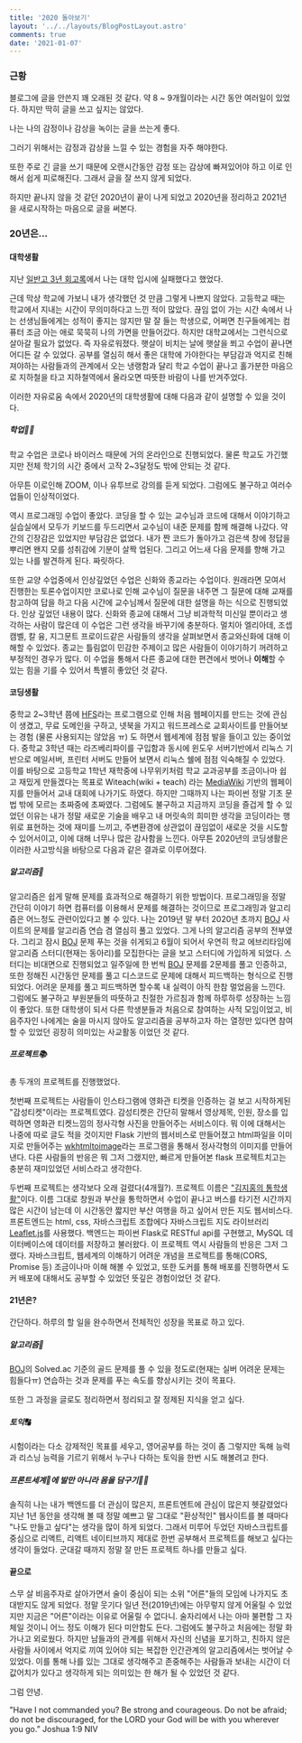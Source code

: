 ```yaml
---
title: '2020 돌아보기'
layout: '../../layouts/BlogPostLayout.astro'
comments: true
date: '2021-01-07'
---
```


### 근황

블로그에 글을 안쓴지 꽤 오래된 것 같다. 약 8 ~ 9개월이라는 시간 동안 여러일이 있었다. 하지만 딱히 글을 쓰고 싶지는 않았다.

나는 나의 감정이나 감상을 녹이는 글을 쓰는게 좋다.

그러기 위해서는 감정과 감상을 느낄 수 있는 경험을 자주 해야한다.

또한 주로 긴 글을 쓰기 때문에 오랜시간동안 감정 또는 감상에 빠져있어야 하고 이로 인해서 쉽게 피로해진다. 그래서 글을 잘 쓰지 않게 되었다.

하지만 끝나지 않을 것 같던 2020년이 끝이 나게 되었고 2020년을 정리하고 2021년을 새로시작하는 마음으로 글을 써본다.

### 20년은...

#### 대학생활

지난 [일반고 3년 회고록](https://jihongeek.github.io/2020/memoir-of-3years-in-highschool/)에서 나는 대학 입시에 실패했다고 했었다.

근데 막상 학교에 가보니 내가 생각했던 것 만큼 그렇게 나쁘지 않았다. 고등학교 때는 학교에서 지내는 시간이 무의미하다고 느낀 적이 많았다. 끊임 없이 가는 시간 속에서 나는 선생님들에게는 성적이 좋지는 않지만 말 잘 들는 학생으로, 어쩌면 친구들에게는 컴퓨터 조금 아는 애로 묵묵히 나의 가면을 만들어갔다. 하지만 대학교에서는 그런식으로 살아갈 필요가 없었다. 즉 자유로워졌다. 햇살이 비치는 날에 햇살을 쬐고 수업이 끝나면 어디든 갈 수 있었다. 공부를 열심히 해서 좋은 대학에 가야한다는 부담감과 억지로 친해져야하는 사람들과의 관계에서 오는 냉랭함과 달리 학교 수업이 끝나고 홀가분한 마음으로 지하철을 타고 지하철역에서 올라오면 따뜻한 바람이 나를 반겨주었다.

이러한 자유로움 속에서 2020년의 대학생활에 대해 다음과 같이 설명할 수 있을 것이다.

##### 학업👨‍🎓

학교 수업은 코로나 바이러스 때문에 거의 온라인으로 진행되었다. 물론 학교도 가긴했지만 전체 학기의 시간 중에서 고작 2~3달정도 밖에 안되는 것 같다.

아무튼 이로인해 ZOOM, 이나 유투브로 강의를 듣게 되었다. 그럼에도 불구하고 여러수업들이 인상적이었다.

역시 프로그래밍 수업이 좋았다. 코딩을 할 수 있는 교수님과 코드에 대해서 이야기하고 실습실에서 모두가 키보드를 두드리면서 교수님이 내준 문제를 함께 해결해 나갔다. 약간의 긴장감은 있었지만 부담감은 없었다. 내가 짠 코드가 돌아가고 검은색 창에 정답을 뿌리면 왠지 모를 성취감에 기분이 살짝 업된다. 그리고 어느새 다음 문제를 향해 가고 있는 나를 발견하게 된다. 짜릿하다.

또한 교양 수업중에서 인상깊었던 수업은 신화와 종교라는 수업이다. 원래라면 모여서 진행한는 토론수업이지만 코로나로 인해 교수님이 질문을 내주면 그 질문에 대해 교재를 참고하여 답을 하고 다음 시간에 교수님께서 질문에 대한 설명을 하는 식으로 진행되었다. 인상 깊었던 내용이 많다. 신화와 종교에 대해서 그냥 비과학적 미신일 뿐이라고 생각하는 사람이 많은데 이 수업은 그런 생각을 바꾸기에 충분하다. 멀치아 엘리아데, 조셉 캠벨, 칼 융, 지그문트 프로이드같은 사람들의 생각을 살펴보면서 종교와신화에 대해 이해할 수 있었다. 종교는 틀림없이 민감한 주제이고 많은 사람들이 이야기하기 꺼려하고 부정적인 경우가 많다. 이 수업을 통해서 다른 종교에 대한 편견에서 벗어나 **이해**할 수 있는 힘을 기를 수 있어서 특별히 좋았던 것 같다.

#### 코딩생활

중학교 2~3학년 쯤에 [HFS](https://www.rejetto.com/hfs/)라는 프로그램으로 인해 처음 웹페이지를 만드는 것에 관심이 생겼고, 무료 도메인을 구하고, 넷북을 가지고 워드프레스로 교회사이트를 만들어보는 경험 (물론 사용되지는 않았음 ㅠ) 도 하면서 웹세계에 점점 발을 들이고 있는 중이었다. 중학교 3학년 때는 라즈베리파이를 구입함과 동시에 윈도우 서버기반에서 리눅스 기반으로 메일서버, 프린터 서버도 만들어 보면서 리눅스 쉘에 점점 익숙해질 수 있었다. 이를 바탕으로 고등학교 1학년 재학중에 나무위키처럼 학교 교과공부를 조금이나마 쉽고 재밌게 만들겠다는 목표로 Witeach(wiki + teach) 라는 [MediaWiki](https://www.mediawiki.org/wiki/MediaWiki) 기반의 웹페이지를 만들어서 교내 대회에 나가기도 하였다. 하지만 그때까지 나는 파이썬 정말 기초 문법 밖에 모르는 초짜중에 초짜였다. 그럼에도 불구하고 지금까지 코딩을 즐겁게 할 수 있었던 이유는 내가 정말 새로운 기술을 배우고 내 머릿속의 희미한 생각을 코딩이라는 행위로 표현하는 것에 재미를 느끼고, 주변환경에 상관없이 끊임없이 새로운 것을 시도할 수 있어서이고, 이에 대해 너무나 많은 감사함을 느낀다. 아무튼 2020년의 코딩생활은 이러한 사고방식을 바탕으로 다음과 같은 결과로 이루어졌다.

##### 알고리즘🧠

알고리즘은 쉽게 말해 문제를 효과적으로 해결하기 위한 방법이다. 프로그래밍을 정말 간단히 이야기 하면 컴퓨터를 이용해서 문제를 해결하는 것이므로 프로그래밍과 알고리즘은 어느정도 관련이있다고 볼 수 있다. 나는 2019년 말 부터 2020년 초까지 [BOJ](https://www.acmicpc.net/) 사이트의 문제를 알고리즘 연습 겸 열심히 풀고 있었다. 그게 나의 알고리즘 공부의 전부였다. 그리고 잠시 [BOJ](https://www.acmicpc.net/) 문제 푸는 것을 쉬게되고 6월이 되어서 우연히 학교 에브리타임에 알고리즘 스터디(현재는 동아리)를 모집한다는 글을 보고 스터디에 가입하게 되었다. 스터디는 비대면으로 진행되었고 일주일에 한 번씩 [BOJ](https://www.acmicpc.net/) 문제를 2문제를 풀고 인증하고, 또한 정해진 시간동안 문제를 풀고 디스코드로 문제에 대해서 피드백하는 형식으로 진행되었다. 어려운 문제를 풀고 피드백하면 할수록 내 실력이 아직 한참 멀었음을 느낀다. 그럼에도 불구하고 부원분들의 따뜻하고 친절한 가르침과 함께 하루하루 성장하는 느낌이 좋았다. 또한 대학생이 되서 다른 학생분들과 처음으로 참여하는 사적 모임이었고, 비음주자인 나에게는 술을 마시지 않아도 알고리즘을 공부하고자 하는 열정만 있다면 참여할 수 있었던 굉장히 의미있는 사교활동 이었던 것 같다.

##### 프로젝트📚

총 두개의 프로젝트를 진행했었다.

첫번째 프로젝트는 사람들이 인스타그램에 영화관 티켓을 인증하는 걸 보고 시작하게된 "감성티켓"이라는 프로젝트였다. 감성티켓은 간단히 말해서 영상제목, 인원, 장소를 입력하면 영화관 티켓느낌의 정사각형 사진을 만들어주는 서비스이다. 뭐 이에 대해서는 나중에 따로 글도 적을 것이지만 Flask 기반의 웹서비스로 만들어졌고 html파일을 이미지로 만들어주는 [wkhtmltoimage](https://wkhtmltopdf.org/)라는 프로그램을 통해서 정사각형의 이미지를 만들어 낸다. 다른 사람들의 반응은 뭐 그저 그랬지만, 빠르게 만들어본 flask 프로젝트치고는 충분히 재미있었던 서비스라고 생각한다.

두번째 프로젝트는 생각보다 오래 걸렸다(4개월?). 프로젝트 이름은 ["김지홍의 통학생활"](https://tonghak.jihongeek.com)이다. 이름 그대로 창원과 부산을 통학하면서 수업이 끝나고 버스를 타기전 시간까지 많은 시간이 남는데 이 시간동안 짧지만 부산 여행을 하고 싶어서 만든 지도 웹서비스다. 프론트엔드는 html, css, 자바스크립트 조합에다 자바스크립트 지도 라이브러리 [Leaflet.js](https://leafletjs.com/)를 사용했다. 백엔드는 파이썬 Flask로 RESTful api를 구현했고, MySQL 데이터베이스에 데이터를 저장하고 불러왔다. 이 프로젝트 역시 사람들의 반응은 그저 그랬다. 자바스크립트, 웹세계의 이해하기 어려운 개념을 프로젝트를 통해(CORS, Promise 등) 조금이나마 이해 해볼 수 있었고, 또한 도커를 통해 배포를 진행하면서 도커 배포에 대해서도 공부할 수 있었던 뜻깊은 경험이었던 것 같다.

#### 21년은?

간단하다. 하루의 할 일을 완수하면서 전체적인 성장을 목표로 하고 있다.

##### 알고리즘🧠

[BOJ](https://www.acmicpc.net/)의 Solved.ac 기준의 골드 문제를 풀 수 있을 정도로(현재는 실버 어려운 문제는 힘들다ㅠ) 연습하는 것과 문제를 푸는 속도를 향상시키는 것이 목표다.

또한 그 과정을 글로도 정리하면서 정리되고 잘 정제된 지식을 얻고 싶다.

##### 토익🔠

시험이라는 다소 강제적인 목표를 세우고, 영어공부를 하는 것이 좀 그렇지만 독해 능력과 리스닝 능력을 기르기 위해서 누구나 다하는 토익을 한번 시도 해볼려고 한다.

##### 프론트세계🎨에 발만 아니라 몸을 담구기👨‍🚀

솔직히 나는 내가 백엔드를 더 관심이 많은지, 프론트엔트에 관심이 많은지 헷갈렸었다 지난 1년 동안을 생각해 볼 때 정말 예쁘고 말 그대로 "환상적인" 웹사이트를 볼 때마다 "나도 만들고 싶다"는 생각을 많이 하게 되었다. 그래서 미루어 두었던 자바스크립트를 중심으로 리액트, 리액트 네이티브까지 제대로 한번 공부해서 프로젝트를 해보고 싶다는 생각이 들었다. 군대갈 때까지 정말 잘 만든 프로젝트 하나를 만들고 싶다.

#### 끝으로

스무 살 비음주자로 살아가면서 술이 중심이 되는 소위 "어른"들의 모임에 나가지도 초대받지도 않게 되었다. 정말 웃기다 일년 전(2019년)에는 아무렇지 않게 어울릴 수 있었지만 지금은 "어른"이라는 이유로 어울릴 수 없다니. 술자리에서 나는 아마 불편함 그 자체일 것이니 어느 정도 이해가 된다 미안함도 든다. 그럼에도 불구하고 처음에는 정말 화가나고 외로웠다. 하지만 남들과의 관계를 위해서 자신의 신념을 포기하고, 친하지 않은 사람들 사이에서 억지로 끼여 있어야 되는 복잡한 인간관계의 알고리즘에서는 벗어날 수 있었다. 이를 통해 나를 있는 그대로 생각해주고 존중해주는 사람들과 보내는 시간이 더 값어치가 있다고 생각하게 되는 의미있는 한 해가 될 수 있었던 것 같다.

그럼 안녕.

"Have I not commanded you? Be strong and courageous. Do not be afraid; do not be discouraged, for the LORD your God will be with you wherever you go.” Joshua 1:9 NIV
